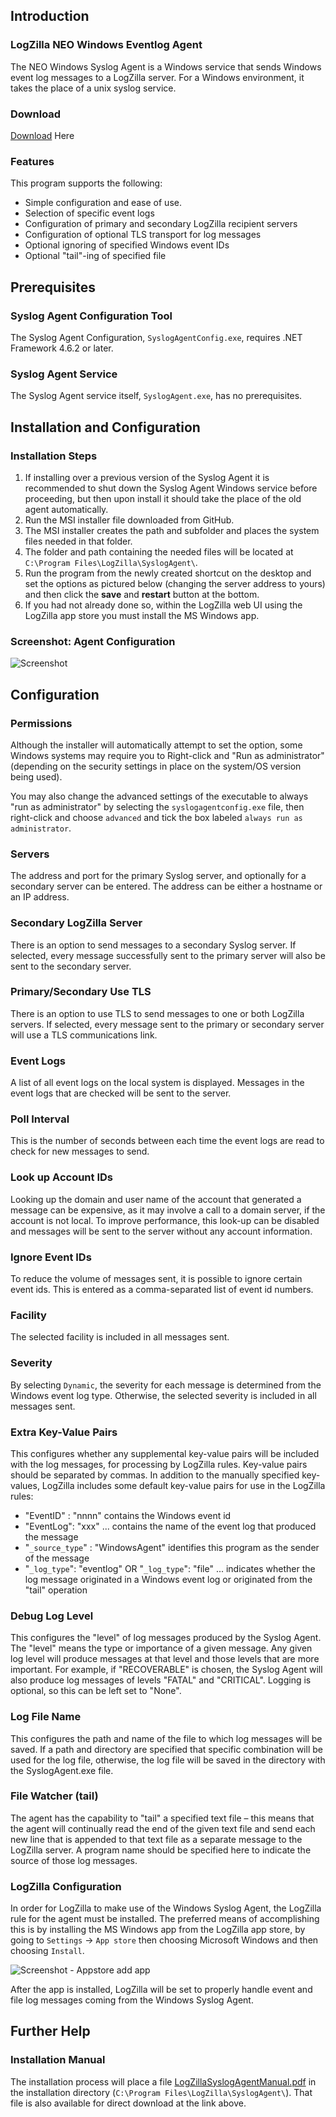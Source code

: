 ## Introduction
### LogZilla NEO Windows Eventlog Agent
The NEO Windows Syslog Agent is a Windows service that sends Windows event log messages to a LogZilla server. For a Windows environment, it takes the place of a unix syslog service.

### Download
[Download](LogZilla_SyslogAgent_6.27.0.1.msi) Here

### Features
This program supports the following:

* Simple configuration and ease of use.
* Selection of specific event logs
* Configuration of primary and secondary LogZilla recipient servers
* Configuration of optional TLS transport for log messages
* Optional ignoring of specified Windows event IDs
* Optional "tail"-ing of specified file

## Prerequisites

### Syslog Agent Configuration Tool

The Syslog Agent Configuration, `SyslogAgentConfig.exe`, requires .NET Framework 4.6.2 or later.

### Syslog Agent Service

The Syslog Agent service itself, `SyslogAgent.exe`, has no prerequisites.

## Installation and Configuration

### Installation Steps

1. If installing over a previous version of the Syslog Agent it is recommended to shut down the Syslog Agent Windows service before proceeding, but then upon install it should take the place of the old agent automatically.
2. Run the MSI installer file downloaded from GitHub.
3. The MSI installer creates the path and subfolder and places the system files needed in that folder.
4. The folder and path containing the needed files will be located at `C:\Program Files\LogZilla\SyslogAgent\`.
5. Run the program from the newly created shortcut on the desktop and set the options as pictured below (changing the server address to yours) and then click the **save** and **restart** button at the bottom.
6. If you had not already done so, within the LogZilla web UI using the LogZilla app store you must install the MS Windows app.

### Screenshot: Agent Configuration
![Screenshot](images/agent_config.png)

## Configuration

### Permissions

Although the installer will automatically attempt to set the option, some Windows systems may require you to Right-click and "Run as administrator" (depending on the security settings in place on the system/OS version being used).

You may also change the advanced settings of the executable to always "run as administrator" by selecting the `syslogagentconfig.exe` file, then right-click and choose `advanced` and tick the box labeled `always run as administrator`.

### Servers

The address and port for the primary Syslog server, and optionally for a secondary server can be entered. The address can be either a hostname or an IP address.

### Secondary LogZilla Server

There is an option to send messages to a secondary Syslog server. If selected, every message successfully sent to the primary server will also be sent to the secondary server.

### Primary/Secondary Use TLS

There is an option to use TLS to send messages to one or both LogZilla servers. If selected, every message sent to the primary or secondary server will use a TLS communications link.

### Event Logs

A list of all event logs on the local system is displayed. Messages in the event logs that are checked will be sent to the server.

### Poll Interval

This is the number of seconds between each time the event logs are read to check for new messages to send.

### Look up Account IDs

Looking up the domain and user name of the account that generated a message can be expensive, as it may involve a call to a domain server, if the account is not local. To improve performance, this look-up can be disabled and messages will be sent to the server without any account information.

### Ignore Event IDs

To reduce the volume of messages sent, it is possible to ignore certain event ids. This is entered as a comma-separated list of event id numbers.

### Facility

The selected facility is included in all messages sent.

### Severity

By selecting `Dynamic`, the severity for each message is determined from the Windows event log type. Otherwise, the selected severity is included in all messages sent.

### Extra Key-Value Pairs

This configures whether any supplemental key-value pairs will be included with the log messages, for processing by LogZilla rules. Key-value pairs should be separated by commas. In addition to the manually specified key-values, LogZilla includes some default key-value pairs for use in the LogZilla rules:

* "EventID" : "nnnn" contains the Windows event id
* "EventLog": "xxx" ... contains the name of the event log that produced the message
* "`_source_type`" : "WindowsAgent" identifies this program as the sender of the message
* "`_log_type`": "eventlog" OR "`_log_type`": "file" ... indicates whether the log message originated in a Windows event log or originated from the "tail" operation

### Debug Log Level

This configures the "level" of log messages produced by the Syslog Agent. The "level" means the type or importance of a given message. Any given log level will produce messages at that level and those levels that are more important. For example, if "RECOVERABLE" is chosen, the Syslog Agent will also produce log messages of levels "FATAL" and "CRITICAL". Logging is optional, so this can be left set to "None".

### Log File Name

This configures the path and name of the file to which log messages will be saved. If a path and directory are specified that specific combination will be used for the log file, otherwise, the log file will be saved in the directory with the SyslogAgent.exe file.

### File Watcher (tail)

The agent has the capability to "tail" a specified text file – this means that the agent will continually read the end of the given text file and send each new line that is appended to that text file as a separate message to the LogZilla server. A program name should be specified here to indicate the source of those log messages.

### LogZilla Configuration

In order for LogZilla to make use of the Windows Syslog Agent, the LogZilla rule for the agent must be installed. The preferred means of accomplishing this is by installing the MS Windows app from the LogZilla app store, by going to `Settings` -> `App store` then choosing Microsoft Windows and then choosing `Install`.

![Screenshot - Appstore add app](images/appstore_add_app.png)

After the app is installed, LogZilla will be set to properly handle event and file log messages coming from the Windows Syslog Agent.

## Further Help

### Installation Manual

The installation process will place a file [LogZillaSyslogAgentManual.pdf](LogZillaSyslogAgentManual.pdf) in the installation directory (`C:\Program Files\LogZilla\SyslogAgent\`). That file is also available for direct download at the link above.